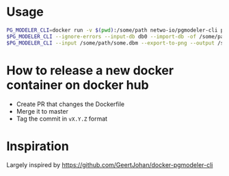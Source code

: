 

# Usage

```bash
PG_MODELER_CLI=docker run -v $(pwd):/some/path netwo-io/pgmodeler-cli pgmodeler-cli -p 5432 -u $SUPER_USER --passwd $SUPER_USER_PASSWORD --host=localhost
$PG_MODELER_CLI --ignore-errors --input-db db0 --import-db -of /some/path/some.dbm
$PG_MODELER_CLI --input /some/path/some.dbm --export-to-png --output /some/path/some.png
```

# How to release a new docker container on docker hub

- Create PR that changes the Dockerfile
- Merge it to master
- Tag the commit in `vX.Y.Z` format

# Inspiration

Largely inspired by https://github.com/GeertJohan/docker-pgmodeler-cli
